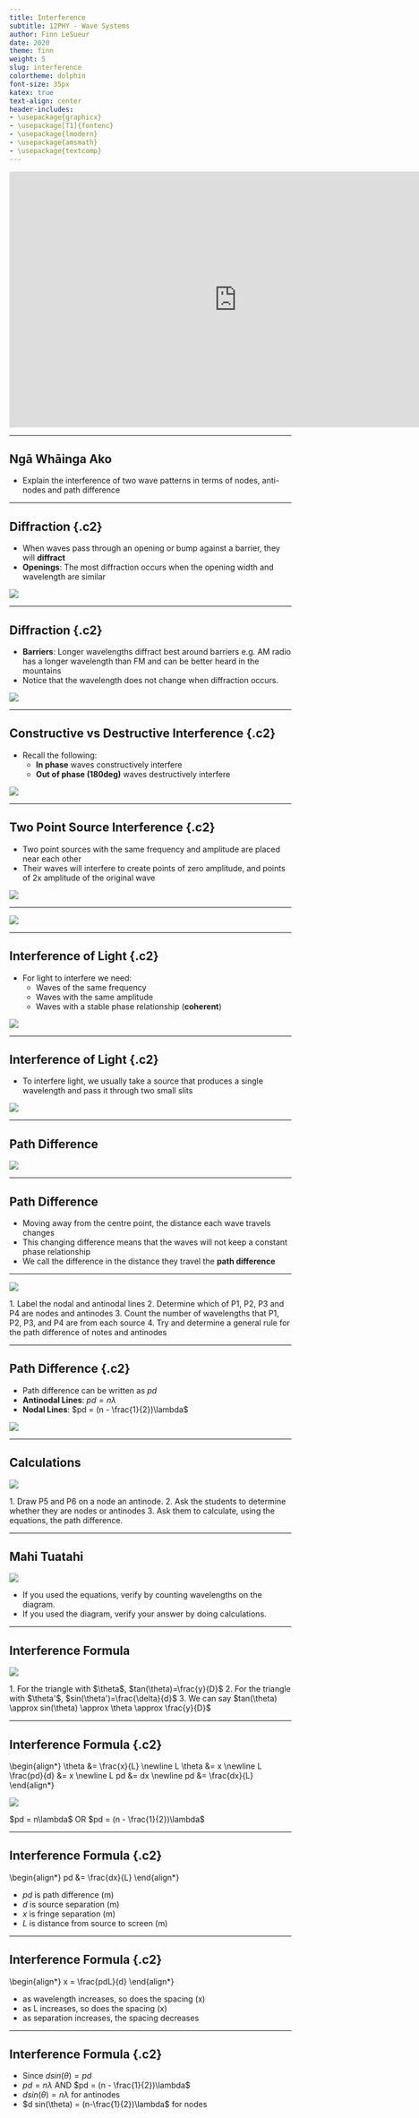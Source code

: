 ```yaml
---
title: Interference
subtitle: 12PHY - Wave Systems
author: Finn LeSueur
date: 2020
theme: finn
weight: 5
slug: interference
colortheme: dolphin
font-size: 35px
katex: true
text-align: center
header-includes:
- \usepackage{graphicx}
- \usepackage[T1]{fontenc}
- \usepackage{lmodern}
- \usepackage{amsmath}
- \usepackage{textcomp}
---
```


<iframe width="812" height="457" src="https://www.youtube.com/embed/Iuv6hY6zsd0" frameborder="0" allow="accelerometer; autoplay; encrypted-media; gyroscope; picture-in-picture" allowfullscreen></iframe>

---

## Ngā Whāinga Ako

- Explain the interference of two wave patterns in terms of nodes, anti-nodes and path difference

---

## Diffraction {.c2}

- When waves pass through an opening or bump against a barrier, they will __diffract__
- __Openings__: The most diffraction occurs when the opening width and wavelength are similar

![](https://thepropertiesofwaves.weebly.com/uploads/2/6/2/5/26255225/345897420.jpg)

---

## Diffraction {.c2}

- __Barriers__: Longer wavelengths diffract best around barriers e.g. AM radio has a longer wavelength than FM and can be better heard in the mountains
- Notice that the wavelength does not change when diffraction occurs.

![](https://slideplayer.com/slide/10011448/32/images/8/The+longer+the+wavelength%2C+the+more+the+diffraction.jpg)

---

## Constructive vs Destructive Interference {.c2}

- Recall the following:
    - __In phase__ waves constructively interfere
    - __Out of phase (180deg)__ waves destructively interfere

![](https://www.physics-and-radio-electronics.com/physics/images/constructiveanddestructiveinterference.png)

---

## Two Point Source Interference {.c2}

- Two point sources with the same frequency and amplitude are placed near each other
- Their waves will interfere to create points of zero amplitude, and points of 2x amplitude of the original wave

![](../assets/InterferencePattern.jpg)

---

![](https://thumbs.gfycat.com/FocusedFittingAmericanwarmblood-max-1mb.gif)

---

## Interference of Light {.c2}

- For light to interfere we need:
    - Waves of the same frequency
    - Waves with the same amplitude
    - Waves with a stable phase relationship (__coherent__)

![](https://www.simply.science/images/content/physics/waves_optics/interference_diffraction/Concept_map/interference1.gif)

---

## Interference of Light {.c2}

- To interfere light, we usually take a source that produces a single wavelength and pass it through two small slits

![](https://buphy.bu.edu/~duffy/PY106/26a.GIF)

---

## Path Difference

![](https://o.quizlet.com/sXdTuohlxpIXRQZnw4abHA.png)

---

## Path Difference

- Moving away from the centre point, the distance each wave travels changes
- This changing difference means that the waves will not keep a constant phase relationship
- We call the difference in the distance they travel the __path difference__

---

![](../assets/IMG_1265.jpg)

<aside class="notes">
1. Label the nodal and antinodal lines
2. Determine which of P1, P2, P3 and P4 are nodes and antinodes
3. Count the number of wavelengths that P1, P2, P3, and P4 are from each source
4. Try and determine a general rule for the path difference of notes and antinodes
</aside>

---

## Path Difference {.c2}

- Path difference can be written as $pd$
- __Antinodal Lines__: $pd = n\lambda$
- __Nodal Lines__: $pd = (n - \frac{1}{2})\lambda$

![](../assets/IMG_1265.jpg)

---

## Calculations

![](../assets/IMG_1265.jpg)

<aside class="notes">
1. Draw P5 and P6 on a node an antinode.
2. Ask the students to determine whether they are nodes or antinodes
3. Ask them to calculate, using the equations, the path difference.
</aside>

---

## Mahi Tuatahi

![](../assets/tb-2p-interference.png)

- If you used the equations, verify by counting wavelengths on the diagram.
- If you used the diagram, verify your answer by doing calculations.

---

## Interference Formula

![](../assets/interference-formulation.png)

<aside class="notes">
1. For the triangle with $\theta$, $tan(\theta)=\frac{y}{D}$
2. For the triangle with $\theta'$, $sin(\theta')=\frac{\delta}{d}$
3. We can say $tan(\theta) \approx sin(\theta) \approx \theta \approx \frac{y}{D}$
</aside>

---

## Interference Formula {.c2}

\begin{align*}
    \theta &= \frac{x}{L} \newline
    L \theta &= x \newline
    L \frac{pd}{d} &= x \newline
    L pd &= dx \newline
    pd &= \frac{dx}{L}
\end{align*}

![](../assets/interference-formulation.png)

<aside class="notes">
$pd = n\lambda$ OR $pd = (n - \frac{1}{2})\lambda$
</aside>

---

## Interference Formula {.c2}

\begin{align*}
    pd &= \frac{dx}{L}
\end{align*}

- $pd$ is path difference (m)
- $d$ is source separation (m)
- $x$ is fringe separation (m)
- $L$ is distance from source to screen (m)

---

## Interference Formula {.c2}

\begin{align*}
    x = \frac{pdL}{d}
\end{align*}

- as wavelength increases, so does the spacing (x)
- as L increases, so does the spacing (x)
- as separation increases, the spacing decreases

---

## Interference Formula {.c2}

- Since $d sin(\theta) = pd$
- $pd = n\lambda$ AND $pd = (n - \frac{1}{2})\lambda$
- $d sin(\theta) = n\lambda$ for antinodes
- $d sin(\theta) = (n-\frac{1}{2})\lambda$ for nodes
